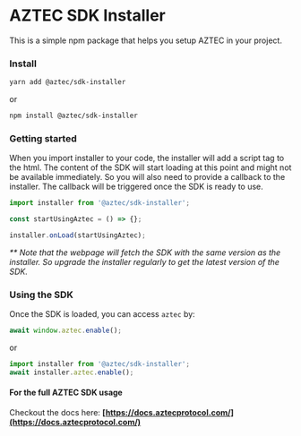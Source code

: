 # AZTEC SDK Installer

This is a simple npm package that helps you setup AZTEC in your project.

### Install

```sh
yarn add @aztec/sdk-installer
```

or

```sh
npm install @aztec/sdk-installer
```

### Getting started

When you import installer to your code, the installer will add a script tag to the html. The content of the SDK will start loading at this point and might not be available immediately. So you will also need to provide a callback to the installer. The callback will be triggered once the SDK is ready to use.

```js
import installer from '@aztec/sdk-installer';

const startUsingAztec = () => {};

installer.onLoad(startUsingAztec);
```

_\*\* Note that the webpage will fetch the SDK with the same version as the installer. So upgrade the installer regularly to get the latest version of the SDK._

### Using the SDK

Once the SDK is loaded, you can access `aztec` by:

```js
await window.aztec.enable();
```

or

```js
import installer from '@aztec/sdk-installer';
await installer.aztec.enable();
```

#### For the full AZTEC SDK usage

Checkout the docs here: **[https://docs.aztecprotocol.com/](https://docs.aztecprotocol.com/)**
